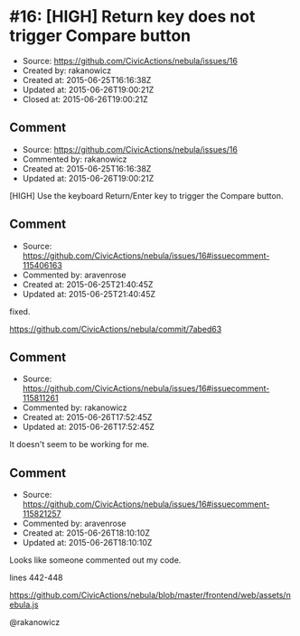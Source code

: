 # #16: [HIGH] Return key does not trigger Compare button

* Source: https://github.com/CivicActions/nebula/issues/16
* Created by: rakanowicz
* Created at: 2015-06-25T16:16:38Z
* Updated at: 2015-06-26T19:00:21Z
* Closed at: 2015-06-26T19:00:21Z


## Comment

* Source: https://github.com/CivicActions/nebula/issues/16
* Commented by: rakanowicz
* Created at: 2015-06-25T16:16:38Z
* Updated at: 2015-06-26T19:00:21Z

[HIGH] Use the keyboard Return/Enter key to trigger the Compare button. 


## Comment

* Source: https://github.com/CivicActions/nebula/issues/16#issuecomment-115406163
* Commented by: aravenrose
* Created at: 2015-06-25T21:40:45Z
* Updated at: 2015-06-25T21:40:45Z

fixed.

https://github.com/CivicActions/nebula/commit/7abed63


## Comment

* Source: https://github.com/CivicActions/nebula/issues/16#issuecomment-115811261
* Commented by: rakanowicz
* Created at: 2015-06-26T17:52:45Z
* Updated at: 2015-06-26T17:52:45Z

It doesn&apos;t seem to be working for me. 



## Comment

* Source: https://github.com/CivicActions/nebula/issues/16#issuecomment-115821257
* Commented by: aravenrose
* Created at: 2015-06-26T18:10:10Z
* Updated at: 2015-06-26T18:10:10Z

Looks like someone commented out my code.

lines 442-448

https://github.com/CivicActions/nebula/blob/master/frontend/web/assets/nebula.js

@rakanowicz 


